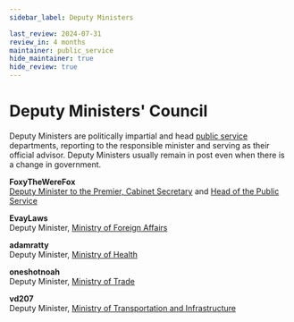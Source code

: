 ```yaml
---
sidebar_label: Deputy Ministers

last_review: 2024-07-31
review_in: 4 months
maintainer: public_service
hide_maintainer: true
hide_review: true
---
```


# Deputy Ministers' Council

Deputy Ministers are politically impartial and head [public service](/gov/public-service) departments, reporting to the responsible minister and serving as their official advisor. Deputy Ministers usually remain in post even when there is a change in government.

**FoxyTheWereFox**
<br/>[Deputy Minister to the Premier, Cabinet Secretary](/gov/premier#the-cabinet-secretary) and [Head of the Public Service](/gov/public-service)

**EvayLaws**
<br/>Deputy Minister, [Ministry of Foreign Affairs](/gov/foreign-affairs)

**adamratty**
<br/>Deputy Minister, [Ministry of Health](/gov/health)

**oneshotnoah**
<br/>Deputy Minister, [Ministry of Trade](/gov/trade)

**vd207**
<br/>Deputy Minister, [Ministry of Transportation and Infrastructure](/gov/moti)
